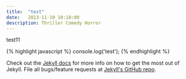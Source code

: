 ```yaml
---
title:  "test"
date:   2013-11-10 10:18:00
description: Thriller Comedy Horror
---
```


test11

{% highlight javascript %}
console.log('test');
{% endhighlight %}

Check out the [Jekyll docs][jekyll] for more info on how to get the most out of Jekyll. File all bugs/feature requests at [Jekyll's GitHub repo][jekyll-gh].

[jekyll-gh]: https://github.com/mojombo/jekyll
[jekyll]:    http://jekyllrb.com
